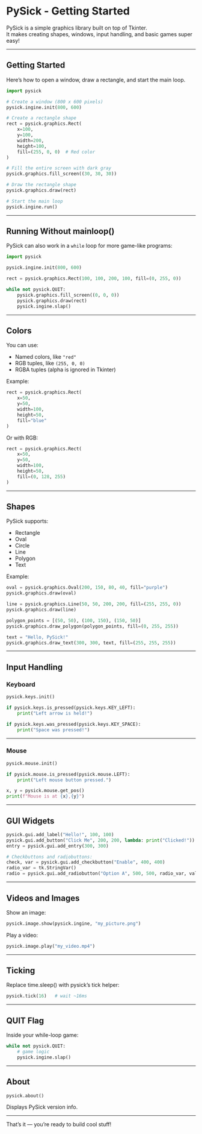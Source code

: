 # PySick - Getting Started

PySick is a simple graphics library built on top of Tkinter.  
It makes creating shapes, windows, input handling, and basic games super easy!

---

## Getting Started

Here’s how to open a window, draw a rectangle, and start the main loop.

```python
import pysick

# Create a window (800 x 600 pixels)
pysick.ingine.init(800, 600)

# Create a rectangle shape
rect = pysick.graphics.Rect(
    x=100,
    y=100,
    width=200,
    height=100,
    fill=(255, 0, 0)  # Red color
)

# Fill the entire screen with dark gray
pysick.graphics.fill_screen((30, 30, 30))

# Draw the rectangle shape
pysick.graphics.draw(rect)

# Start the main loop
pysick.ingine.run()
```

---

## Running Without mainloop()

PySick can also work in a `while` loop for more game-like programs:

```python
import pysick

pysick.ingine.init(800, 600)

rect = pysick.graphics.Rect(100, 100, 200, 100, fill=(0, 255, 0))

while not pysick.QUIT:
    pysick.graphics.fill_screen((0, 0, 0))
    pysick.graphics.draw(rect)
    pysick.ingine.slap()
```

---

## Colors

You can use:

- Named colors, like `"red"`
- RGB tuples, like `(255, 0, 0)`
- RGBA tuples (alpha is ignored in Tkinter)

Example:

```python
rect = pysick.graphics.Rect(
    x=50,
    y=50,
    width=100,
    height=50,
    fill="blue"
)
```

Or with RGB:

```python
rect = pysick.graphics.Rect(
    x=50,
    y=50,
    width=100,
    height=50,
    fill=(0, 128, 255)
)
```

---

## Shapes

PySick supports:

- Rectangle
- Oval
- Circle
- Line
- Polygon
- Text

Example:

```python
oval = pysick.graphics.Oval(200, 150, 80, 40, fill="purple")
pysick.graphics.draw(oval)

line = pysick.graphics.Line(50, 50, 200, 200, fill=(255, 255, 0))
pysick.graphics.draw(line)

polygon_points = [(50, 50), (100, 150), (150, 50)]
pysick.graphics.draw_polygon(polygon_points, fill=(0, 255, 255))

text = "Hello, PySick!"
pysick.graphics.draw_text(300, 300, text, fill=(255, 255, 255))
```

---

## Input Handling

### Keyboard

```python
pysick.keys.init()

if pysick.keys.is_pressed(pysick.keys.KEY_LEFT):
    print("Left arrow is held!")

if pysick.keys.was_pressed(pysick.keys.KEY_SPACE):
    print("Space was pressed!")
```

---

### Mouse

```python
pysick.mouse.init()

if pysick.mouse.is_pressed(pysick.mouse.LEFT):
    print("Left mouse button pressed.")

x, y = pysick.mouse.get_pos()
print(f"Mouse is at {x},{y}")
```

---

## GUI Widgets

```python
pysick.gui.add_label("Hello!", 100, 100)
pysick.gui.add_button("Click Me", 200, 200, lambda: print("Clicked!"))
entry = pysick.gui.add_entry(300, 300)

# Checkbuttons and radiobuttons:
check, var = pysick.gui.add_checkbutton("Enable", 400, 400)
radio_var = tk.StringVar()
radio = pysick.gui.add_radiobutton("Option A", 500, 500, radio_var, value="A")
```

---

## Videos and Images

Show an image:

```python
pysick.image.show(pysick.ingine, "my_picture.png")
```

Play a video:

```python
pysick.image.play("my_video.mp4")
```

---

## Ticking

Replace time.sleep() with pysick’s tick helper:

```python
pysick.tick(16)   # wait ~16ms
```

---

## QUIT Flag

Inside your while-loop game:

```python
while not pysick.QUIT:
    # game logic
    pysick.ingine.slap()
```

---

## About

```python
pysick.about()
```

Displays PySick version info.

---

That’s it — you’re ready to build cool stuff!


